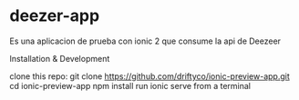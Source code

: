 # deezer-app
Es una aplicacion de prueba con ionic 2 que consume la api de Deezeer

Installation & Development

clone this repo: git clone https://github.com/driftyco/ionic-preview-app.git
cd ionic-preview-app
npm install
run ionic serve from a terminal
